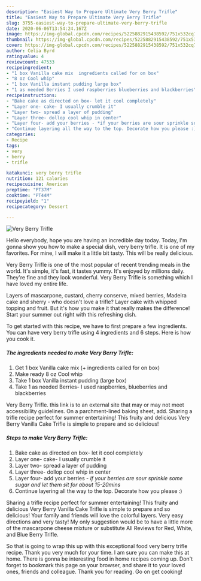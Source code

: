 ```yaml
---
description: "Easiest Way to Prepare Ultimate Very Berry Trifle"
title: "Easiest Way to Prepare Ultimate Very Berry Trifle"
slug: 3755-easiest-way-to-prepare-ultimate-very-berry-trifle
date: 2020-06-06T13:54:24.167Z
image: https://img-global.cpcdn.com/recipes/5225882915438592/751x532cq70/very-berry-trifle-recipe-main-photo.jpg
thumbnail: https://img-global.cpcdn.com/recipes/5225882915438592/751x532cq70/very-berry-trifle-recipe-main-photo.jpg
cover: https://img-global.cpcdn.com/recipes/5225882915438592/751x532cq70/very-berry-trifle-recipe-main-photo.jpg
author: Celia Byrd
ratingvalue: 4
reviewcount: 47533
recipeingredient:
- "1 box Vanilla cake mix  ingredients called for on box"
- "8 oz Cool whip"
- "1 box Vanilla instant pudding large box"
- "1 as needed Berries I used raspberries blueberries and blackberries"
recipeinstructions:
- "Bake cake as directed on box- let it cool completely"
- "Layer one- cake- I usually crumble it"
- "Layer two- spread a layer of pudding"
- "Layer three- dollop cool whip in center"
- "Layer four- add your berries - *if your berries are sour sprinkle some sugar and let them sit for about 15-20mins*"
- "Continue layering all the way to the top. Decorate how you please :)"
categories:
- Recipe
tags:
- very
- berry
- trifle

katakunci: very berry trifle 
nutrition: 121 calories
recipecuisine: American
preptime: "PT37M"
cooktime: "PT44M"
recipeyield: "1"
recipecategory: Dessert

---
```



![Very Berry Trifle](https://img-global.cpcdn.com/recipes/5225882915438592/751x532cq70/very-berry-trifle-recipe-main-photo.jpg)

Hello everybody, hope you are having an incredible day today. Today, I'm gonna show you how to make a special dish, very berry trifle. It is one of my favorites. For mine, I will make it a little bit tasty. This will be really delicious.

Very Berry Trifle is one of the most popular of recent trending meals in the world. It's simple, it's fast, it tastes yummy. It's enjoyed by millions daily. They're fine and they look wonderful. Very Berry Trifle is something which I have loved my entire life.

Layers of mascarpone, custard, cherry conserve, mixed berries, Madeira cake and sherry - who doesn&#39;t love a trifle? Layer cake with whipped topping and fruit. But it&#39;s how you make it that really makes the difference! Start your summer out right with this refreshing dish.


To get started with this recipe, we have to first prepare a few ingredients. You can have very berry trifle using 4 ingredients and 6 steps. Here is how you cook it.

<!--inarticleads1-->

##### The ingredients needed to make Very Berry Trifle:

1. Get 1 box Vanilla cake mix (+ ingredients called for on box)
1. Make ready 8 oz Cool whip
1. Take 1 box Vanilla instant pudding (large box)
1. Take 1 as needed Berries- I used raspberries, blueberries and blackberries


Very Berry Trifle. this link is to an external site that may or may not meet accessibility guidelines. On a parchment-lined baking sheet, add. Sharing a trifle recipe perfect for summer entertaining! This fruity and delicious Very Berry Vanilla Cake Trifle is simple to prepare and so delicious! 

<!--inarticleads2-->

##### Steps to make Very Berry Trifle:

1. Bake cake as directed on box- let it cool completely
1. Layer one- cake- I usually crumble it
1. Layer two- spread a layer of pudding
1. Layer three- dollop cool whip in center
1. Layer four- add your berries - *if your berries are sour sprinkle some sugar and let them sit for about 15-20mins*
1. Continue layering all the way to the top. Decorate how you please :)


Sharing a trifle recipe perfect for summer entertaining! This fruity and delicious Very Berry Vanilla Cake Trifle is simple to prepare and so delicious! Your family and friends will love the colorful layers. Very easy directions and very tasty! My only suggestion would be to have a little more of the mascarpone cheese mixture or substitute All Reviews for Red, White, and Blue Berry Trifle. 

So that is going to wrap this up with this exceptional food very berry trifle recipe. Thank you very much for your time. I am sure you can make this at home. There is gonna be interesting food in home recipes coming up. Don't forget to bookmark this page on your browser, and share it to your loved ones, friends and colleague. Thank you for reading. Go on get cooking!
